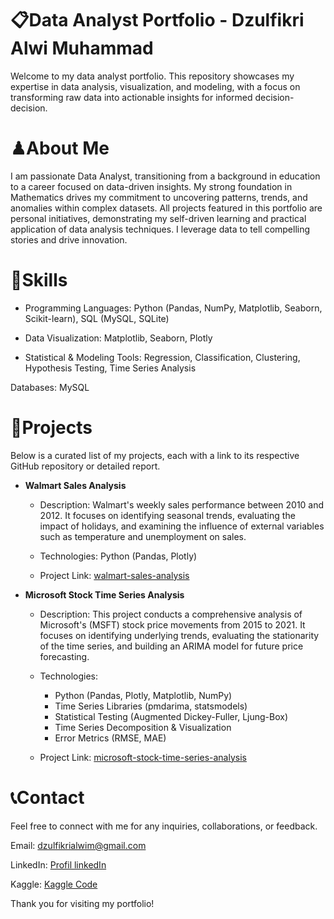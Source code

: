 # 📋**Data Analyst Portfolio - Dzulfikri Alwi Muhammad**
Welcome to my data analyst portfolio. This repository showcases my expertise in data analysis, visualization, and modeling, with a focus on transforming raw data into actionable insights for informed decision-decision.

# ♟**About Me**
I am passionate Data Analyst, transitioning from a background in education to a career focused on data-driven insights. My strong foundation in Mathematics drives my commitment to uncovering patterns, trends, and anomalies within complex datasets. All projects featured in this portfolio are personal initiatives, demonstrating my self-driven learning and practical application of data analysis techniques. I leverage data to tell compelling stories and drive innovation.

# 🧩**Skills**

* Programming Languages: Python (Pandas, NumPy, Matplotlib, Seaborn, Scikit-learn), SQL (MySQL, SQLite)

* Data Visualization: Matplotlib, Seaborn, Plotly

* Statistical & Modeling Tools: Regression, Classification, Clustering, Hypothesis Testing, Time Series Analysis

Databases:  MySQL 

# 🎯**Projects**
Below is a curated list of my projects, each with a link to its respective GitHub repository or detailed report.

* **Walmart Sales Analysis**

  * Description: Walmart's weekly sales performance between 2010 and 2012. It focuses on identifying seasonal trends, evaluating the impact of holidays, and examining the influence of external variables such as temperature and unemployment on sales.

  * Technologies: Python (Pandas, Plotly)

  * Project Link: [walmart-sales-analysis](https://github.com/fikrialwi/portofolio-data-analyst/tree/main/walmart-sales-analysis)
* **Microsoft Stock Time Series Analysis**
  * Description: This project conducts a comprehensive analysis of Microsoft's (MSFT) stock price movements from 2015 to 2021. It focuses on identifying underlying trends, evaluating the stationarity of the time series, and building an ARIMA model for future price forecasting.
 
  * Technologies:
    * Python (Pandas, Plotly, Matplotlib, NumPy)
    * Time Series Libraries (pmdarima, statsmodels)
    * Statistical Testing (Augmented Dickey-Fuller, Ljung-Box)
    * Time Series Decomposition & Visualization
    * Error Metrics (RMSE, MAE)
  * Project Link: [microsoft-stock-time-series-analysis](https://github.com/fikrialwi/portofolio-data-analyst/tree/main/microsoft-stock-time-series-analysis)

# 📞**Contact**
Feel free to connect with me for any inquiries, collaborations, or feedback.

Email: [dzulfikrialwim@gmail.com](dzulfikrialwim@gmail.com)

LinkedIn: [Profil linkedIn](www.linkedin.com/in/dzulfikri-alwi-m-bab8b5216)

Kaggle: [Kaggle Code](https://www.kaggle.com/dzulfikrialwi/code)

Thank you for visiting my portfolio!
